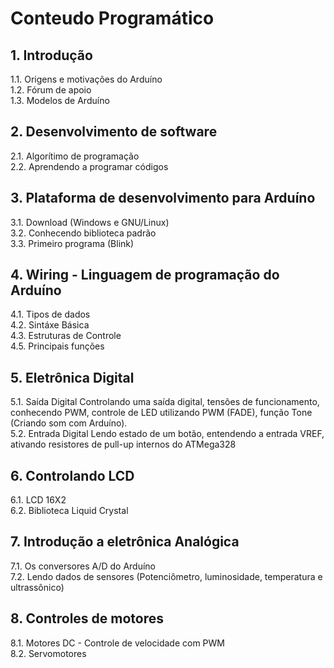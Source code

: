 # Conteudo Programático
    
## 1. Introdução

1.1. Origens e motivações do Arduíno    
1.2. Fórum de apoio     
1.3. Modelos de Arduíno      

## 2. Desenvolvimento de software

2.1. Algorítimo de programação      
2.2. Aprendendo a programar códigos     

## 3. Plataforma de desenvolvimento para Arduíno

3.1. Download (Windows e GNU/Linux)     
3.2. Conhecendo biblioteca padrão       
3.3. Primeiro programa (Blink)      

## 4. Wiring - Linguagem de programação do Arduíno

4.1. Tipos de dados     
4.2. Sintáxe Básica     
4.3. Estruturas de Controle         
4.5. Principais funções             

## 5. Eletrônica Digital

5.1. Saída Digital Controlando uma saída digital, tensões de funcionamento, conhecendo PWM, controle de LED utilizando PWM (FADE), função Tone (Criando som com Arduíno).      
5.2. Entrada Digital Lendo estado de um botão, entendendo a entrada VREF, ativando resistores de pull-up internos do ATMega328

## 6. Controlando LCD

6.1. LCD 16X2       
6.2. Biblioteca Liquid Crystal          

## 7. Introdução a eletrônica Analógica

7.1. Os conversores A/D do Arduíno          
7.2. Lendo dados de sensores (Potenciômetro, luminosidade, temperatura e ultrassônico)                  

## 8. Controles de motores

8.1. Motores DC - Controle de velocidade com PWM                
8.2. Servomotores               
